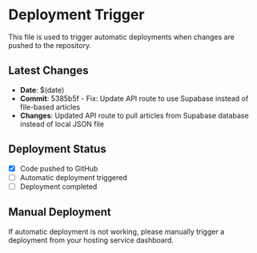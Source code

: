 # Deployment Trigger

This file is used to trigger automatic deployments when changes are pushed to the repository.

## Latest Changes
- **Date**: $(date)
- **Commit**: 5385b5f - Fix: Update API route to use Supabase instead of file-based articles
- **Changes**: Updated API route to pull articles from Supabase database instead of local JSON file

## Deployment Status
- [x] Code pushed to GitHub
- [ ] Automatic deployment triggered
- [ ] Deployment completed

## Manual Deployment
If automatic deployment is not working, please manually trigger a deployment from your hosting service dashboard.